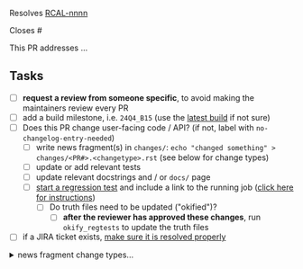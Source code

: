 <!-- If this PR closes a JIRA ticket, make sure the title starts with the JIRA issue number,
for example RCAL-1234: <Fix a bug> -->
Resolves [RCAL-nnnn](https://jira.stsci.edu/browse/RCAL-nnnn)

<!-- If this PR closes a GitHub issue, reference it here by its number -->
Closes #

<!-- describe the changes comprising this PR here -->
This PR addresses ...

<!-- if you can't perform these due to permissions, please ask a maintainer to do them -->
## Tasks
- [ ] **request a review from someone specific**, to avoid making the maintainers review every PR
- [ ] add a build milestone, i.e. `24Q4_B15` (use the [latest build](https://github.com/spacetelescope/romancal/milestones) if not sure)
- [ ] Does this PR change user-facing code / API? (if not, label with `no-changelog-entry-needed`)
  - [ ] write news fragment(s) in `changes/`: `echo "changed something" > changes/<PR#>.<changetype>.rst` (see below for change types)
  - [ ] update or add relevant tests
  - [ ] update relevant docstrings and / or `docs/` page
  - [ ] [start a regression test](https://github.com/spacetelescope/RegressionTests/actions/workflows/romancal.yml) and include a link to the running job ([click here for instructions](https://github.com/spacetelescope/RegressionTests/blob/main/docs/running_regression_tests.md))
    - [ ] Do truth files need to be updated ("okified")?
      - [ ] **after the reviewer has approved these changes**, run `okify_regtests` to update the truth files
- [ ] if a JIRA ticket exists, [make sure it is resolved properly](https://github.com/spacetelescope/romancal/wiki/How-to-resolve-JIRA-issues)

<details><summary>news fragment change types...</summary>

  - ``changes/<PR#>.general.rst``: infrastructure or miscellaneous change
  - ``changes/<PR#>.docs.rst``
  - ``changes/<PR#>.stpipe.rst``
  - ``changes/<PR#>.associations.rst``
  - ``changes/<PR#>.scripts.rst``
  - ``changes/<PR#>.mosaic_pipeline.rst``
  - ``changes/<PR#>.skycell.rst``

  ## steps
  - ``changes/<PR#>.dq_init.rst``
  - ``changes/<PR#>.saturation.rst``
  - ``changes/<PR#>.refpix.rst``
  - ``changes/<PR#>.linearity.rst``
  - ``changes/<PR#>.dark_current.rst``
  - ``changes/<PR#>.jump_detection.rst``
  - ``changes/<PR#>.ramp_fitting.rst``
  - ``changes/<PR#>.assign_wcs.rst``
  - ``changes/<PR#>.flatfield.rst``
  - ``changes/<PR#>.photom.rst``
  - ``changes/<PR#>.flux.rst``
  - ``changes/<PR#>.source_detection.rst``
  - ``changes/<PR#>.tweakreg.rst``
  - ``changes/<PR#>.skymatch.rst``
  - ``changes/<PR#>.outlier_detection.rst``
  - ``changes/<PR#>.resample.rst``
  - ``changes/<PR#>.source_catalog.rst``
</details>
